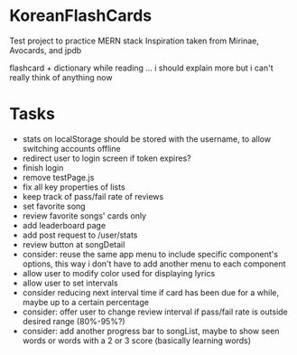 # KoreanFlashCards
Test project to practice MERN stack
Inspiration taken from Mirinae, Avocards, and jpdb


flashcard + dictionary while reading
... i should explain more but i can't really think of anything now



# Tasks
<ul>
<li>stats on localStorage should be stored with the username, to allow switching accounts offline</li>
<li>redirect user to login screen if token expires?</li>
<li>finish login</li>
<li>remove testPage.js</li>
<li>fix all key properties of lists</li>
<li>keep track of pass/fail rate of reviews</li>
<li>set favorite song</li>
<li>review favorite songs' cards only</li>
<li>add leaderboard page</li>
<li>add post request to /user/stats</li>
<li>review button at songDetail</li>
<li>consider: reuse the same app menu to include specific component's options, this way i don't have to add another menu to each component</li>




<li>allow user to modify color used for displaying lyrics</li>
<li>allow user to set intervals</li>
<li>consider reducing next interval time if card has been due for a while, maybe up to a certain percentage</li>
<li>consider: offer user to change review interval if pass/fail rate is outside desired range (80%-95%?)</li>
<li>consider: add another progress bar to songList, maybe to show seen words or words with a 2 or 3 score (basically learning words)</li>
</ul>